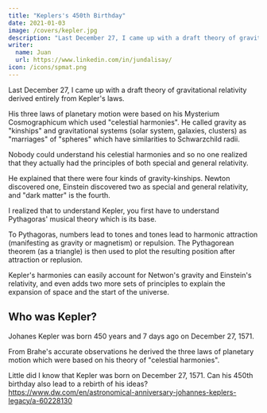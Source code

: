 ```yaml
---
title: "Keplers's 450th Birthday"
date: 2021-01-03
image: /covers/kepler.jpg
description: "Last December 27, I came up with a draft theory of gravitational relativity derived entirely from Kepler's laws"
writer:
  name: Juan
  url: https://www.linkedin.com/in/jundalisay/
icon: /icons/spmat.png
---
```




Last December 27, I came up with a draft theory of gravitational relativity derived entirely from Kepler's laws. 

His three laws of planetary motion were based on his Mysterium Cosmographicum which used "celestial harmonies". He called gravity as "kinships" and gravitational systems (solar system, galaxies, clusters) as "marriages" of "spheres" which have similarities to Schwarzchild radii.

Nobody could understand his celestial harmonies and so no one realized that they actually had the principles of both special and general relativity.

He explained that there were four kinds of gravity-kinships. Newton discovered one, Einstein discovered two as special and general relativity, and "dark matter" is the fourth. 

I realized that to understand Kepler, you first have to understand Pythagoras' musical theory which is its base.

To Pythagoras, numbers lead to tones and tones lead to harmonic attraction (manifesting as gravity or magnetism) or repulsion. The Pythagorean theorem (as a triangle) is then used to plot the resulting position after attraction or replusion.

Kepler's harmonies can easily account for Netwon's gravity and Einstein's relativity, and even adds two more sets of principles to explain the expansion of space and the start of the universe.  


## Who was Kepler?

Johanes Kepler was born 450 years and 7 days ago on December 27, 1571.

From Brahe's accurate observations he derived the three laws of planetary motion which were based on his theory of "celestial harmonies". 

Little did I know that Kepler was born on December 27, 1571. Can his 450th birthday also lead to a rebirth of his ideas? 
https://www.dw.com/en/astronomical-anniversary-johannes-keplers-legacy/a-60228130

